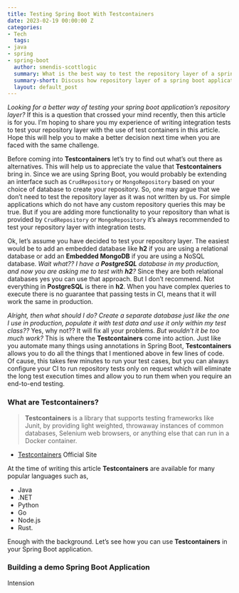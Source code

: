 ```yaml
---
title: Testing Spring Boot With Testcontainers
date: 2023-02-19 00:00:00 Z
categories:
- Tech
  tags:
- java
- spring
- spring-boot
  author: smendis-scottlogic
  summary: What is the best way to test the repository layer of a spring boot application? Or should you test it at all? What are Testcontainers and how to use them? This article addresses them all with examples, so you can make a better decision when you are faced with a similar challenge in future.
  summary-short: Discuss how repository layer of a spring boot application can be tested using Testcontainers.
  layout: default_post
---
```


*Looking for a better way of testing your spring boot application’s repository layer?* If this is a question that crossed your mind recently, then this article is for you. I’m hoping to share you my experience of writing integration tests to test your repository layer with the use of test containers in this article. Hope this will help you to make a better decision next time when you are faced with the same challenge.

Before coming into **Testcontainers** let’s try to find out what’s out there as alternatives. This will help us to appreciate the value that **Testcontainers** bring in. Since we are using Spring Boot, you would probably be extending an interface such as `CrudRepository` or `MongoRepository` based on your choice of database to create your repository. So, one may argue that we don’t need to test the repository layer as it was not written by us. For simple applications which do not have any custom repository queries this may be true. But if you are adding more functionality to your repository than what is provided by `CrudRepository` or `MongoRepository` it’s always recommended to test your repository layer with integration tests.

Ok, let’s assume you have decided to test your repository layer. The easiest would be to add an embedded database like **h2** if you are using a relational database or add an **Embedded MongoDB** if you are using a NoSQL database. *Wait what?? I have a **PostgreSQL** database in my production, and now you are asking me to test with **h2**?* Since they are both relational databases yes you can use that approach. But I don’t recommend. Not everything in **PostgreSQL** is there in **h2**. When you have complex queries to execute there is no guarantee that passing tests in CI, means that it will work the same in production.

*Alright, then what should I do? Create a separate database just like the one I use in production, populate it with test data and use it only within my test class??* Yes, why not?? It will fix all your problems. *But wouldn’t it be too much work?* This is where the **Testcontainers** come into action. Just like you automate many things using annotations in Spring Boot, **Testcontainers** allows you to do all the things that I mentioned above in few lines of code. Of cause, this takes few minutes to run your test cases, but you can always configure your CI to run repository tests only on request which will eliminate the long test execution times and allow you to run them when you require an end-to-end testing.

### What are Testcontainers?

> **Testcontainers** is a library that supports testing frameworks like Junit, by providing light weighted, throwaway  instances of common databases, Selenium web browsers, or anything else that can run in a Docker container.
- [Testcontainers](https://www.testcontainers.org/) Official Site


At the time of writing this article **Testcontainers** are available for many popular languages such as,
* Java
* .NET
* Python
* Go
* Node.js
* Rust.

Enough with the background. Let’s see how you can use **Testcontainers** in your Spring Boot application.

### Building a demo Spring Boot Application

Intension




